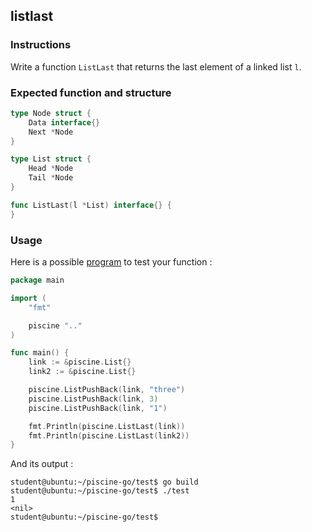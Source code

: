 ## listlast

### Instructions

Write a function `ListLast` that returns the last element of a linked list `l`.

### Expected function and structure

```go
type Node struct {
	Data interface{}
	Next *Node
}

type List struct {
	Head *Node
	Tail *Node
}

func ListLast(l *List) interface{} {
}
```

### Usage

Here is a possible [program](TODO-LINK) to test your function :

```go
package main

import (
	"fmt"

	piscine ".."
)

func main() {
	link := &piscine.List{}
	link2 := &piscine.List{}

	piscine.ListPushBack(link, "three")
	piscine.ListPushBack(link, 3)
	piscine.ListPushBack(link, "1")

	fmt.Println(piscine.ListLast(link))
	fmt.Println(piscine.ListLast(link2))
}

```

And its output :

```console
student@ubuntu:~/piscine-go/test$ go build
student@ubuntu:~/piscine-go/test$ ./test
1
<nil>
student@ubuntu:~/piscine-go/test$
```
